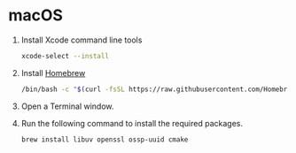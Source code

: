 # macOS

1. Install Xcode command line tools

    ```bash
    xcode-select --install
    ```

    <!-- https://osxdaily.com/2014/02/12/install-command-line-tools-mac-os-x/ -->

1. Install [Homebrew](https://brew.sh/)

    ```bash
    /bin/bash -c "$(curl -fsSL https://raw.githubusercontent.com/Homebrew/install/HEAD/install.sh)"
    ```

1. Open a Terminal window.
1. Run the following command to install the required packages.

    ```bash
    brew install libuv openssl ossp-uuid cmake
    ```
